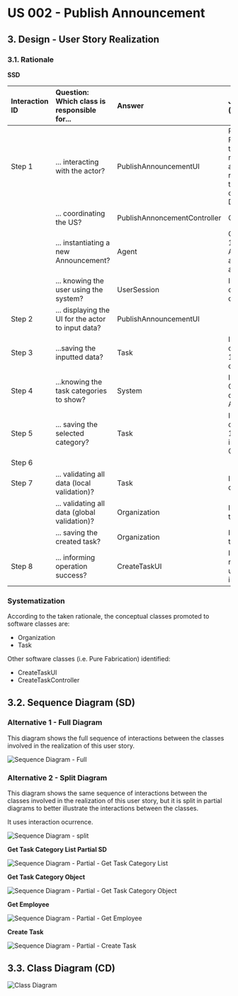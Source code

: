 # US 002 - Publish Announcement

## 3. Design - User Story Realization 

### 3.1. Rationale

**SSD**

| Interaction ID | Question: Which class is responsible for...               | Answer                       | Justification (with patterns)                                                                                 |
|:---------------|:----------------------------------------------------------|:-----------------------------|:--------------------------------------------------------------------------------------------------------------|
| Step 1 	       | 	... interacting with the actor?                          | PublishAnnouncementUI        | Pure Fabrication: there is no reason to assign this responsibility to any existing class in the Domain Model. |
| 			  		        | 	... coordinating the US?                                 | PublishAnnoncementController | Controller                                                                                                    |
| 			  		        | 	... instantiating a new Announcement?                    | Agent                        | Creator (Rule 1): in the DM, Agent publish an announcement.                                                   |
| 			  		        | ... knowing the user using the system?                    | UserSession                  | IE: cf. A&A component documentation.                                                                          |
| Step 2  		     | 		... displaying the UI for the actor to input data?					 | PublishAnnouncementUI        |                                                                                                               |
| Step 3  		     | 	...saving the inputted data?                             | Task                         | IE: object created in step 1 has its own data.                                                                |
| Step 4  		     | 	...knowing the task categories to show?                  | System                       | IE: Task Categories are defined by the Administrators.                                                        |
| Step 5  		     | 	... saving the selected category?                        | Task                         | IE: object created in step 1 is classified in one Category.                                                   |
| Step 6  		     | 							                                                   |                              |                                                                                                               |              
| Step 7  		     | 	... validating all data (local validation)?              | Task                         | IE: owns its data.                                                                                            | 
| 			  		        | 	... validating all data (global validation)?             | Organization                 | IE: knows all its tasks.                                                                                      | 
| 			  		        | 	... saving the created task?                             | Organization                 | IE: owns all its tasks.                                                                                       | 
| Step 8  		     | 	... informing operation success?                         | CreateTaskUI                 | IE: is responsible for user interactions.                                                                     | 

### Systematization ##

According to the taken rationale, the conceptual classes promoted to software classes are: 

 * Organization
 * Task

Other software classes (i.e. Pure Fabrication) identified: 

 * CreateTaskUI  
 * CreateTaskController


## 3.2. Sequence Diagram (SD)

### Alternative 1 - Full Diagram

This diagram shows the full sequence of interactions between the classes involved in the realization of this user story.

![Sequence Diagram - Full](svg/us006-sequence-diagram-full.svg)

### Alternative 2 - Split Diagram

This diagram shows the same sequence of interactions between the classes involved in the realization of this user story, but it is split in partial diagrams to better illustrate the interactions between the classes.

It uses interaction ocurrence.

![Sequence Diagram - split](svg/us006-sequence-diagram-split.svg)

**Get Task Category List Partial SD**

![Sequence Diagram - Partial - Get Task Category List](svg/us006-sequence-diagram-partial-get-task-category-list.svg)

**Get Task Category Object**

![Sequence Diagram - Partial - Get Task Category Object](svg/us006-sequence-diagram-partial-get-task-category.svg)

**Get Employee**

![Sequence Diagram - Partial - Get Employee](svg/us006-sequence-diagram-partial-get-employee.svg)

**Create Task**

![Sequence Diagram - Partial - Create Task](svg/us006-sequence-diagram-partial-create-task.svg)

## 3.3. Class Diagram (CD)

![Class Diagram](svg/us006-class-diagram.svg)